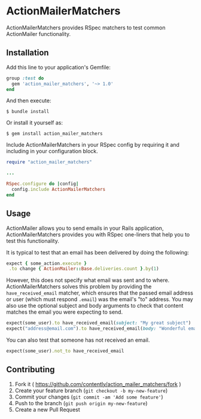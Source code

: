# ActionMailerMatchers

ActionMailerMatchers provides RSpec matchers to test common ActionMailer functionality.


## Installation

Add this line to your application's Gemfile:

```ruby
group :test do
  gem 'action_mailer_matchers', '~> 1.0'
end
```

And then execute:

    $ bundle install

Or install it yourself as:

    $ gem install action_mailer_matchers

Include ActionMailerMatchers in your RSpec config by requiring it and including in your configuration block.

```ruby
require "action_mailer_matchers"

...

RSpec.configure do |config|
  config.include ActionMailerMatchers
end
```

## Usage

ActionMailer allows you to send emails in your Rails application, ActionMailerMatchers provides you with RSpec one-liners that help you to test this functionality. 

It is typical to test that an email has been delivered by doing the following: 

```ruby
expect { some_action.execute }
 .to change { ActionMailer::Base.deliveries.count }.by(1)
```

However, this does not specify what email was sent and to where. ActionMailerMatchers solves this problem by providing the `have_received_email` matcher, which ensures that the passed email address or user (which must respond `.email`) was the email's "to" address. You may also use the optional subject and body arguments to check that content matches the email you were expecting to send.

```ruby
expect(some_user).to have_received_email(subject: "My great subject")
expect("address@email.com").to have_received_email(body: "Wonderful email body")
```

You can also test that someone has not received an email.

```ruby
expect(some_user).not_to have_received_email
```

## Contributing

1. Fork it ( https://github.com/contently/action_mailer_matchers/fork )
2. Create your feature branch (`git checkout -b my-new-feature`)
3. Commit your changes (`git commit -am 'Add some feature'`)
4. Push to the branch (`git push origin my-new-feature`)
5. Create a new Pull Request
